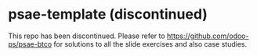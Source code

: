# psae-template (discontinued)

This repo has been discontinued. Please refer to https://github.com/odoo-ps/psae-btco for solutions to all the slide exercises and also case studies.
